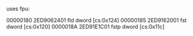 uses fpu:

00000180  2ED9062401        fld dword [cs:0x124]
00000185  2ED9162001        fst dword [cs:0x120]
0000018A  2ED91E1C01        fstp dword [cs:0x11c]
